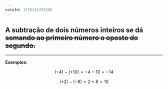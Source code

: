 ```yaml
---
noteId: 1725245376209
---
```


## A subtração de dois números inteiros se dá ~~somando ao primeiro número o oposto do segundo.~~

---

**Exemplos:**

$$
(-4) - (+10) = -4 - 10 = -14
$$

$$
(+2) - (-8) = 2 + 8 = 10
$$
